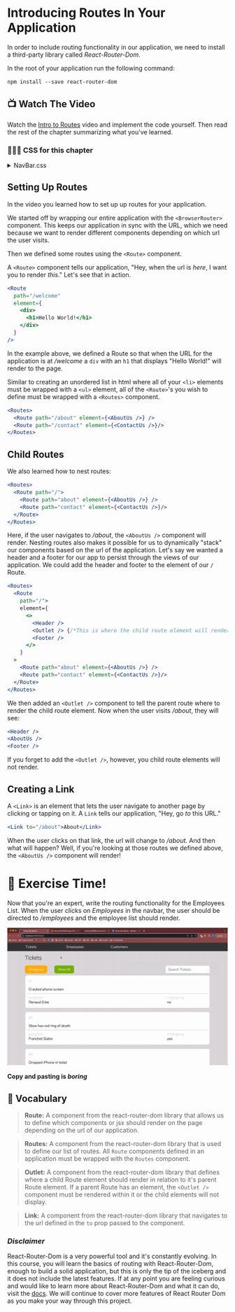 # Introducing Routes In Your Application
In order to include routing functionality in our application, we need to install a third-party library called _React-Router-Dom_.

In the root of your application run the following command:
```shell
npm install --save react-router-dom
```

## 📺 Watch The Video
Watch the [Intro to Routes](https://youtu.be/IIb47gZBFbY?si=_ZhOwvEDdOQL_3y1) video and implement the code yourself. Then read the rest of the chapter summarizing what you've learned.

### 🔸🔻🔹 CSS for this chapter
<details>
  <summary>NavBar.css</summary>

  ```css
    .navbar {
      display: flex;
      flex-wrap: nowrap;
      background-color: var(--dark);
      margin: 0;
      width: 100%;
      padding: 0.5rem;
    }

    .navbar-item {
      flex-basis: 20%;
      list-style-type: none;
      text-align: center;
      color: var(--offWhite);
    }

    .navbar-link {
      text-decoration: none;
      font-family: "Quicksand", sans-serif;
      letter-spacing: 1px;
    }

    .navbar-logout {
      margin-left: auto;
    }

    .navbar-link:hover {
      color: var(--primary);
    }
  ```
</details>

## Setting Up Routes
In the video you learned how to set up up routes for your application. 

We started off by wrapping our entire application with the `<BrowserRouter>` component. This keeps our application in sync with the URL, which we need because we want to render different components depending on which url the user visits.

Then we defined some routes using the `<Route>` component.

A `<Route>` component tells our application, "Hey, when the url is _here_, I want you to render _this_." Let's see that in action.

```jsx
<Route 
  path="/welcome" 
  element={
    <div>
      <h1>Hello World!</h1>
    </div>
  }
/>
```

In the example above, we defined a Route so that when the URL for the application is at _/welcome_ a `div` with an `h1` that displays "Hello World!" will render to the page.


Similar to creating an unordered list in html where all of your `<li>` elements must be wrapped with a `<ul>` element, all of the `<Route>`'s you wish to define must be wrapped with a `<Routes>` component.

```jsx
<Routes>
  <Route path="/about" element={<AboutUs />} />
  <Route path="/contact" element={<ContactUs />}/>
</Routes>
```

## Child Routes
We also learned how to nest routes: 

```jsx
<Routes>
  <Route path="/">
    <Route path="about" element={<AboutUs />} />
    <Route path="contact" element={<ContactUs />}/>
  </Route>
</Routes>
```

Here, if the user navigates to _/about_, the `<AboutUs />` component will render. Nesting routes also makes it possible for us to dynamically "stack" our components based on the url of the application. Let's say we wanted a header and a footer for our app to persist through the views of our application. We could add the header and footer to the element of our `/` Route.

```jsx
<Routes>
  <Route 
    path="/">
    element={
      <>
        <Header />
        <Outlet /> {/*This is where the child route element will render*/}
        <Footer />
      </>
    }
  >
    <Route path="about" element={<AboutUs />} />
    <Route path="contact" element={<ContactUs />}/>
  </Route>
</Routes>
```
 We then added an `<Outlet />` component to tell the parent route where to render the child route element. Now when the user visits _/about_, they will see:

 ```jsx
<Header />
<AboutUs />
<Footer />
 ```

If you forget to add the `<Outlet />`, however, you child route elements will not render.

## Creating a Link
A `<Link>` is an element that lets the user navigate to another page by clicking or tapping on it. A `Link` tells our application, "Hey, go _to_ this URL."

```jsx
<Link to="/about">About</Link>
```

When the user clicks on that link, the url will change to _/about_. And then what will happen? Well, if you're looking at those routes we defined above, the `<AboutUs />` component will render! 

# 💪 Exercise Time!
Now that you're an expert, write the routing functionality for the Employees List. When the user clicks on _Employees_ in the navbar, the user should be directed to _/employees_ and the employee list should render.  

<img src="./images/employee-list.gif" width="1000px" alt="Animation showing a joke being marked as told and untold." />

**Copy and pasting is _boring_**

## 📓 Vocabulary 
> **Route:** A component from the react-router-dom library that allows us to define which components or jsx should render on the page depending on the url of our application.

> **Routes:**  A component from the react-router-dom library that is used to define our list of routes. All `Route` components defined in an application must be wrapped with the `Routes` component.

> **Outlet:** A component from the react-router-dom library that defines where a child Route element should render in relation to it's parent Route element. If a parent Route has an element, the `<Outlet />` component must be rendered within it or the child elements will not display.

> **Link:** A component from the react-router-dom library that navigates to the url defined in the `to` prop passed to the component.

### _Disclaimer_
React-Router-Dom is a very powerful tool and it's constantly evolving. In this course, you will learn the basics of routing with React-Router-Dom, enough to build a solid application, but this is only the tip of the iceberg and it does not include the latest features. If at any point you are feeling curious and would like to learn more about React-Router-Dom and what it can do, visit the [docs](https://reactrouter.com/en/main). We will continue to cover more features of React Router Dom as you make your way through this project.
